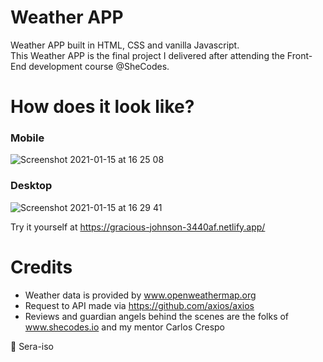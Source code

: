 # Weather APP

Weather APP built in HTML, CSS and vanilla Javascript.   
This Weather APP is the final project I delivered after attending the Front-End development course @SheCodes. 

# How does it look like?

### Mobile

![Screenshot 2021-01-15 at 16 25 08](https://user-images.githubusercontent.com/74925057/104745955-eff7eb80-574e-11eb-8842-b378bd8f2fa2.png)

### Desktop

![Screenshot 2021-01-15 at 16 29 41](https://user-images.githubusercontent.com/74925057/104745935-e9697400-574e-11eb-9b23-a297b230437a.png)

Try it yourself at https://gracious-johnson-3440af.netlify.app/

# Credits

* Weather data is provided by www.openweathermap.org
* Request to API made via https://github.com/axios/axios
* Reviews and guardian angels behind the scenes are the folks of www.shecodes.io and my mentor Carlos Crespo



:rocket: 
Sera-iso
